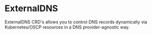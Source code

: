 # ExternalDNS

ExternalDNS CRD's allows you to control DNS records dynamically via Kubernetes/OSCP resources in a DNS provider-agnostic way.
